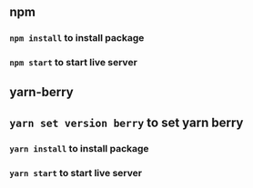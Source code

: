## npm
### `npm install` to install package
### `npm start` to start live server

## yarn-berry
## `yarn set version berry` to set yarn berry
### `yarn install` to install package
### `yarn start` to start live server
